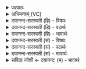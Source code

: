 <details><summary>पदपाठः</summary>

स्यो॒ना। अ॒सि॒। सु॒षदा॑। सु॒सदेति॑ सु॒ऽसदा॑। अ॒सि॒। क्ष॒त्रस्य॑। योनिः॑। अ॒सि॒। स्यो॒नाम्। आ। सी॒द॒। सु॒षदा॑म्। सु॒सदा॒मिति॑ सु॒ऽसदा॑म्। आ। सी॒द॒। क्ष॒त्रस्य॑। योनि॑म्। आ। सी॒द॒। २६।
</details>

<details><summary>अधिमन्त्रम् (VC)</summary>

- आसन्दी राजपत्नी देवता
- शुनःशेप ऋषिः
- भुरिग् अनुष्टुप्
- गान्धारः
</details>

<details><summary>दयानन्द-सरस्वती (हि) - विषयः</summary>

स्त्रियों का न्याय, विद्या और उनको शिक्षा स्त्री लोग ही करें और पुरुषों के लिये पुरुष, इस विषय का उपदेश अगले मन्त्र में किया है ॥
</details>

<details><summary>दयानन्द-सरस्वती (हि) - पदार्थः</summary>

पदार्थान्वयभाषाः -  हे राणी ! जिसलिये आप (स्योना) सुखरूप (असि) हैं, (सुषदा) सुन्दर व्यवहार करनेवाली (असि) हैं, (क्षत्रस्य) राज्य के न्याय के (योनिः) करनेवाली (असि) हैं, इसलिये आप (स्योनाम्) सुखकारक अच्छी शिक्षा में (आसीद) तत्पर हूजिये, (सुषदाम्) अच्छे सुख देनेहारी विद्या को (आसीद) अच्छे प्रकार प्राप्त कीजिये तथा कराइये और (क्षत्रस्य) क्षत्रिय कुल की (योनिम्) राजनीति को (आसीद) सब स्त्रियों को जनाइये ॥२६॥
</details>

<details><summary>दयानन्द-सरस्वती (हि) - भावार्थः</summary>

भावार्थभाषाः -  राजाओं की स्त्रियों को चाहिये कि सब स्त्रियों के लिये न्याय और अच्छी शिक्षा देवें और स्त्रियों का न्यायादि पुरुष न करें, क्योंकि पुरुषों के सामने स्त्री लज्जित और भययुक्त होकर यथावत् बोल वा पढ़ ही नहीं सकती ॥२६॥
</details>

<details><summary>दयानन्द-सरस्वती (सं) - विषयः</summary>

स्त्रीणां न्यायो विद्यासुशिक्षे च स्त्रीभिरेव कार्य्ये नराणां नरैश्चेत्याह ॥
</details>

<details><summary>दयानन्द-सरस्वती (सं) - पदार्थः</summary>

पदार्थान्वयभाषाः -  हे राज्ञि ! यतस्त्वं स्योनासि सुषदासि क्षत्रस्य योनिं राजनीतिमासीद ॥२६॥
</details>

<details><summary>दयानन्द-सरस्वती (सं) - भावार्थः</summary>

भावार्थभाषाः -  राजपत्नी सर्वासां स्त्रीणां न्यायसुशिक्षे च सदैव कुर्य्यात्। नैतासामेते पुरुषैः कारयितव्ये। कुतः? पुरुषाणां समीपे स्त्रियो लज्जिता भीताश्च भूत्वा यथावद् वक्तुमध्येतुं च न शक्नुवन्त्यतः ॥२६॥
</details>

<details><summary>सविता जोशी ← दयानन्दः (म) - भावार्थः</summary>

भावार्थभाषाः -  राजस्त्रियांनी सर्व स्त्रियांना चांगले शिक्षण द्यावे. त्यांना न्याय द्यावा, स्त्रियांचा न्याय पुरुषांनी करू नये, कारण स्त्री पुरुषासमोर लज्जित व भयभीत होऊ शकते. ती योग्य प्रकारे त्यांच्यासमोर बोलू किंवा वाचू शकत नाही.
</details>